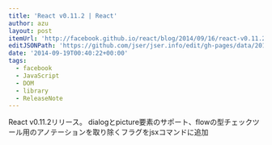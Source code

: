 ```yaml
---
title: 'React v0.11.2 | React'
author: azu
layout: post
itemUrl: 'http://facebook.github.io/react/blog/2014/09/16/react-v0.11.2.html'
editJSONPath: 'https://github.com/jser/jser.info/edit/gh-pages/data/2014/09/index.json'
date: '2014-09-19T00:40:22+00:00'
tags:
  - facebook
  - JavaScript
  - DOM
  - library
  - ReleaseNote
---
```

React v0.11.2リリース。
dialogとpicture要素のサポート、flowの型チェックツール用のアノテーションを取り除くフラグをjsxコマンドに追加
